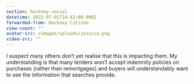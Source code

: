 ```yaml
---
section: hackney-social
datetime: 2022-07-01T14:42:00.000Z
forwarded-from: Hackney Citizen
view-count: ""
avatar-src: /images/uploads/jessica.png
video-src: ""
---
```

I suspect many others don’t yet realise that this is impacting them. My understanding is that many lenders won’t accept indemnity policies on purchases (rather than remortgages) and buyers will understandably want to see the information that searches provide.
